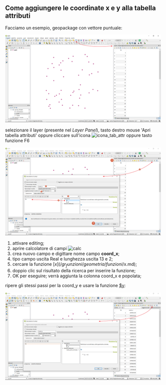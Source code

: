 ## Come aggiungere le coordinate x e y alla tabella attributi

Facciamo un esempio, geopackage con vettore puntuale:

<img src="/img/esempi_uso/add_coord_xy/add_coord1.png">

selezionare il layer (presente nel _Layer Panel_), tasto destro mouse 'Apri tabella attributi' oppure cliccare sull'icona ![icona_tab_attr](https://docs.qgis.org/2.18/it/_images/mActionOpenTable.png) oppure tasto funzione F6

<img src="/img/esempi_uso/add_coord_xy/add_coord2.png">

1. attivare editing;
2. aprire calcolatore di campi ![calc](https://docs.qgis.org/testing/en/_images/mActionCalculateField.png)
3. crea nuovo campo e digittare nome campo **coord_x**;
4. tipo campo uscita Real e lunghezza uscita 13 e 2;
5. cercare la funzione [$x](/gr_funzioni/geometria/funzioni/$x.md);
6. doppio clic sul risultato della ricerca per inserire la funzione;
7. OK per eseguire; verrà aggiunta la colonna coord_x e popolata;

ripere gli stessi passi per la coord_y e usare la funzione [\$y](/gr_funzioni/geometria/funzioni/$y.md):

<img src="/img/esempi_uso/add_coord_xy/add_coord3.png">
